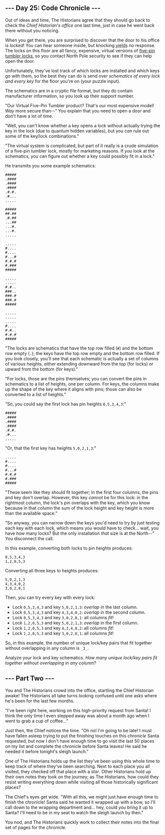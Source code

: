 <style>[title] { text-decoration: underline dotted; }</style>

\--- Day 25: Code Chronicle ---
-------------------------------

Out of ideas and time, The Historians agree that they should go back to check the _Chief Historian's office_ one last time, just in case he went back there without you noticing.

When you get there, you are surprised to discover that the door to his office is _locked_! You can hear someone inside, but knocking <span title="function knock() {
  yield no_response;
}">yields</span> no response. The locks on this floor are all fancy, expensive, virtual versions of [five-pin tumbler locks](https://en.wikipedia.org/wiki/Pin_tumbler_lock), so you contact North Pole security to see if they can help open the door.

Unfortunately, they've lost track of which locks are installed and which keys go with them, so the best they can do is send over _schematics of every lock and every key_ for the floor you're on (your puzzle input).

The schematics are in a cryptic file format, but they do contain manufacturer information, so you look up their support number.

"Our Virtual Five-Pin Tumbler product? That's our most expensive model! _Way_ more secure than--" You explain that you need to open a door and don't have a lot of time.

"Well, you can't know whether a key opens a lock without actually trying the key in the lock (due to quantum hidden variables), but you _can_ rule out some of the key/lock combinations."

"The virtual system is complicated, but part of it really is a crude simulation of a five-pin tumbler lock, mostly for marketing reasons. If you look at the schematics, you can figure out whether a key could possibly fit in a lock."

He transmits you some example schematics:

```
#####
.####
.####
.####
.#.#.
.#...
.....

#####
##.##
.#.##
...##
...#.
...#.
.....

.....
#....
#....
#...#
#.#.#
#.###
#####

.....
.....
#.#..
###..
###.#
###.#
#####

.....
.....
.....
#....
#.#..
#.#.#
#####
```

"The locks are schematics that have the top row filled (`#`) and the bottom row empty (`.`); the keys have the top row empty and the bottom row filled. If you look closely, you'll see that each schematic is actually a set of columns of various heights, either extending downward from the top (for locks) or upward from the bottom (for keys)."

"For locks, those are the pins themselves; you can convert the pins in schematics to a list of heights, one per column. For keys, the columns make up the shape of the key where it aligns with pins; those can also be converted to a list of heights."

"So, you could say the first lock has pin heights `0,5,3,4,3`:"

```
#####
.####
.####
.####
.#.#.
.#...
.....
```

"Or, that the first key has heights `5,0,2,1,3`:"

```
.....
#....
#....
#...#
#.#.#
#.###
#####
```

"These seem like they should fit together; in the first four columns, the pins and key don't overlap. However, this key _cannot_ be for this lock: in the rightmost column, the lock's pin overlaps with the key, which you know because in that column the sum of the lock height and key height is more than the available space."

"So anyway, you can narrow down the keys you'd need to try by just testing each key with each lock, which means you would have to check... wait, you have _how_ many locks? But the only installation _that_ size is at the North--" You disconnect the call.

In this example, converting both locks to pin heights produces:

```
0,5,3,4,3
1,2,0,5,3
```

Converting all three keys to heights produces:

```
5,0,2,1,3
4,3,4,0,2
3,0,2,0,1
```

Then, you can try every key with every lock:

*   Lock `0,5,3,4,3` and key `5,0,2,1,3`: _overlap_ in the last column.
*   Lock `0,5,3,4,3` and key `4,3,4,0,2`: _overlap_ in the second column.
*   Lock `0,5,3,4,3` and key `3,0,2,0,1`: all columns _fit_!
*   Lock `1,2,0,5,3` and key `5,0,2,1,3`: _overlap_ in the first column.
*   Lock `1,2,0,5,3` and key `4,3,4,0,2`: all columns _fit_!
*   Lock `1,2,0,5,3` and key `3,0,2,0,1`: all columns _fit_!

So, in this example, the number of unique lock/key pairs that fit together without overlapping in any column is `_3_`.

Analyze your lock and key schematics. _How many unique lock/key pairs fit together without overlapping in any column?_

\--- Part Two ---
-----------------

You and The Historians crowd into the office, startling the Chief Historian awake! The Historians all take turns looking confused until one asks where he's been for the last few months.

"I've been right here, working on this high-priority request from Santa! I think the only time I even stepped away was about a month ago when I went to grab a cup of coffee..."

Just then, the Chief notices the time. "Oh no! I'm going to be late! I must have fallen asleep trying to put the finishing touches on this _chronicle_ Santa requested, but now I don't have enough time to go visit the last 50 places on my list and complete the chronicle before Santa leaves! He said he needed it before tonight's sleigh launch."

One of The Historians holds up the list they've been using this whole time to keep track of where they've been searching. Next to each place you all visited, they checked off that place with a _star_. Other Historians hold up their own notes they took on the journey; as The Historians, how could they resist writing everything down while visiting all those historically significant places?

The Chief's eyes get wide. "With all this, we might just have enough time to finish the chronicle! Santa said he wanted it wrapped up with a bow, so I'll call down to the wrapping department and... hey, could _you_ bring it up to Santa? I'll need to be in my seat to watch the sleigh launch by then."

You nod, and The Historians quickly work to collect their notes into the final set of pages for the chronicle.